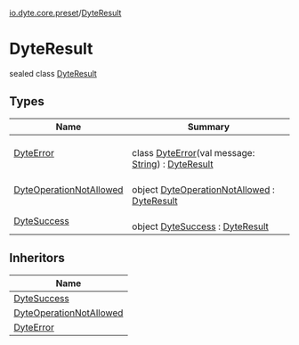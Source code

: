 [io.dyte.core.preset](../index.md)/[DyteResult](index.md)

# DyteResult


sealed class [DyteResult](index.md)

## Types

| Name | Summary |
|---|---|
| [DyteError](-dyte-error/index.md) | <br/>class [DyteError](-dyte-error/index.md)(val message: [String](https://kotlinlang.org/api/latest/jvm/stdlib/kotlin/-string/index.html)) : [DyteResult](index.md) |
| [DyteOperationNotAllowed](-dyte-operation-not-allowed/index.md) | <br/>object [DyteOperationNotAllowed](-dyte-operation-not-allowed/index.md) : [DyteResult](index.md) |
| [DyteSuccess](-dyte-success/index.md) | <br/>object [DyteSuccess](-dyte-success/index.md) : [DyteResult](index.md) |

## Inheritors

| Name |
|---|
| [DyteSuccess](-dyte-success/index.md) |
| [DyteOperationNotAllowed](-dyte-operation-not-allowed/index.md) |
| [DyteError](-dyte-error/index.md) |
